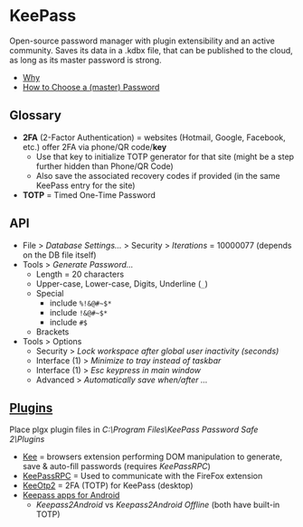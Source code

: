 # KeePass

Open-source password manager with plugin extensibility and an active community.
Saves its data in a .kdbx file, that can be published to the cloud, as long as its master password is strong.

* [Why](https://www.youtube.com/watch?v=7U-RbOKanYs)
* [How to Choose a (master) Password](https://www.youtube.com/watch?v=3NjQ9b3pgIg)

## Glossary

* **2FA** (2-Factor Authentication) = websites (Hotmail, Google, Facebook, etc.) offer 2FA via phone/QR code/**key**
  * Use that key to initialize TOTP generator for that site (might be a step further hidden than Phone/QR Code)
  * Also save the associated recovery codes if provided (in the same KeePass entry for the site)
* **TOTP** = Timed One-Time Password

## API

* File > _Database Settings…_ > Security > _Iterations_ = 10000077 (depends on the DB file itself)
* Tools > _Generate Password…_
  * Length = 20 characters
  * Upper-case, Lower-case, Digits, Underline (`_`)
  * Special
    * include `%!&@#~$*`
    * include `!&@#~$*`
    * include `#$`
  * Brackets
* Tools > Options
  * Security > _Lock workspace after global user inactivity (seconds)_
  * Interface (1) > _Minimize to tray instead of taskbar_
  * Interface (1) > _Esc keypress in main window_
  * Advanced > _Automatically save when/after …_

## [Plugins](https://keepass.info/plugins.html)

Place plgx plugin files in _C:\Program Files\KeePass Password Safe 2\Plugins_

* [Kee](https://www.kee.pm) = browsers extension performing DOM manipulation to generate, save & auto-fill passwords (requires _KeePassRPC_)
* [KeePassRPC](https://keepass.info/plugins.html#keepassrpc) = Used to communicate with the FireFox extension
* [KeeOtp2](https://github.com/tiuub/KeeOtp2) = 2FA (TOTP) for KeePass (desktop)
* [Keepass apps for Android](https://github.com/PhilippC/keepass2android/blob/master/docs/Comparison-of-Keepass-apps-for-Android.md)
  * _Keepass2Android_ vs _Keepass2Android Offline_ (both have built-in TOTP)

